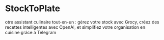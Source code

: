 # StockToPlate
otre assistant culinaire tout-en-un : gérez votre stock avec Grocy, créez des recettes intelligentes avec OpenAI, et simplifiez votre organisation en cuisine grâce à Telegram
